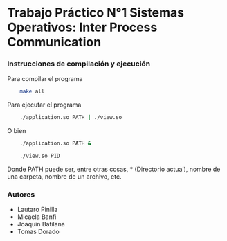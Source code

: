 # Trabajo Práctico N°1 Sistemas Operativos: Inter Process Communication

### Instrucciones de compilación y ejecución
Para compilar el programa
```bash
    make all
```
Para ejecutar el programa
```bash
    ./application.so PATH | ./view.so
```
O bien
```bash
    ./application.so PATH &
```
```bash
    ./view.so PID
```
Donde PATH puede ser, entre otras cosas, * (Directorio actual), nombre de una carpeta, nombre de un archivo, etc.

### Autores
- Lautaro Pinilla
- Micaela Banfi 
- Joaquin Batilana 
- Tomas Dorado 
